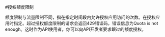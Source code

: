 #授权额度限制

额度限制与流量限制不同，指在指定时间段内允许授权应用访问的次数。在授权应用时指定。超过授权额度限制的请求会返回429错误码，错误信息为Quota is not enough。这时作为API使用者，你可以向API开发者要求跟过的额度授权。

